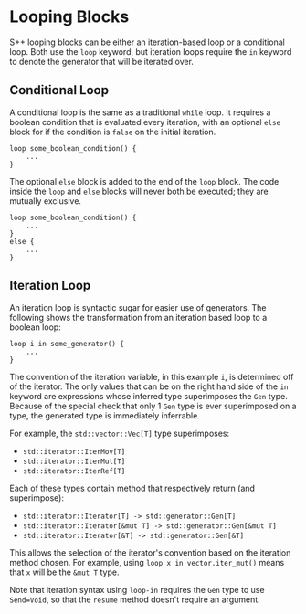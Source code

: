 # Looping Blocks

S++ looping blocks can be either an iteration-based loop or a conditional loop. Both use the `loop` keyword, but
iteration loops require the `in` keyword to denote the generator that will be iterated over.

## Conditional Loop

A conditional loop is the same as a traditional `while` loop. It requires a boolean condition that is evaluated every
iteration, with an optional `else` block for if the condition is `false` on the initial iteration.

```S++
loop some_boolean_condition() {
    ...
}
```

The optional `else` block is added to the end of the `loop` block. The code inside the `loop` and `else` blocks will
never both be executed; they are mutually exclusive.

```
loop some_boolean_condition() {
    ...
}
else {
    ...
}
```

## Iteration Loop

An iteration loop is syntactic sugar for easier use of generators. The following shows the transformation from an
iteration based loop to a boolean loop:

```
loop i in some_generator() {
    ...
}
```

The convention of the iteration variable, in this example `i`, is determined off of the iterator. The only values that
can be on the right hand side of the `in` keyword are expressions whose inferred type superimposes the `Gen` type.
Because of the special check that only 1 `Gen` type is ever superimposed on a type, the generated type is immediately
inferrable.

For example, the `std::vector::Vec[T]` type superimposes:

- `std::iterator::IterMov[T]`
- `std::iterator::IterMut[T]`
- `std::iterator::IterRef[T]`

Each of these types contain method that respectively return (and superimpose):

- `std::iterator::Iterator[T] -> std::generator::Gen[T]`
- `std::iterator::Iterator[&mut T] -> std::generator::Gen[&mut T]`
- `std::iterator::Iterator[&T] -> std::generator::Gen[&T]`

This allows the selection of the iterator's convention based on the iteration method chosen. For example, using
`loop x in vector.iter_mut()` means that `x` will be the `&mut T` type.

Note that iteration syntax using `loop-in` requires the `Gen` type to use `Send=Void`, so that the `resume` method
doesn't require an argument.
